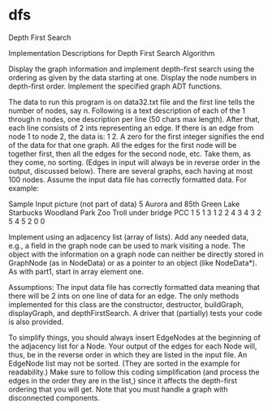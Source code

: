 # dfs
Depth First Search

Implementation Descriptions for Depth First Search Algorithm

Display the graph information and implement depth-first search using the ordering as given by the data starting at one. Display the node numbers in depth-first order. Implement the specified graph ADT functions.

The data to run this program is on data32.txt file and the first line tells the number of nodes, say n. Following is a text description of each of the 1 through n nodes, one description per line (50 chars max length). After that, each line consists of 2 ints representing an edge. If there is an edge from node 1 to node 2, the data is: 1 2.  A zero for the first integer signifies the end of the data for that one graph. 
All the edges for the first node will be together first, then all the edges for the second node, etc. Take them, as they come, no sorting. (Edges in input will always be in reverse order in the output, discussed below). There are several graphs, each having at most 100 nodes. Assume the input data file has correctly formatted data. For example:

Sample Input picture (not part of data)
5
Aurora and 85th
Green Lake Starbucks
Woodland Park Zoo
Troll under bridge
PCC
1 5
1 3
1 2
2 4
3 4
3 2
5 4
5 2
0 0 

Implement using an adjacency list (array of lists).  Add any needed data, e.g., a field in the graph node can be used to mark visiting a node. The object with the information on a graph node can neither be directly stored in GraphNode (as in NodeData) or as a pointer to an object (like NodeData*). As with part1, start in array element one. 


Assumptions:
The input data file has correctly formatted data meaning that there will be 2 ints on one line of data for an edge. 
The only methods implemented for this class are the constructor, destructor, buildGraph, displayGraph, and depthFirstSearch. A driver that (partially) tests your code is also provided. 

To simplify things, you should always insert EdgeNodes at the beginning of the adjacency list for a Node. Your output of the edges for each Node will, thus, be in the reverse order in which they are listed in the input file. An EdgeNode list may not be sorted. (They are sorted in the example for readability.) Make sure to follow this coding simplification (and process the edges in the order they are in the list,) since it affects the depth-first ordering that you will get. Note that you must handle a graph with disconnected components. 

